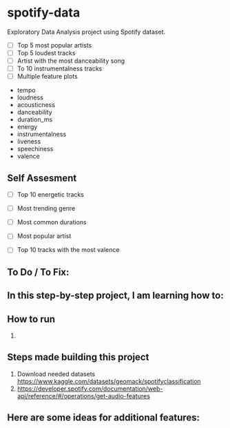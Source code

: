 # spotify-data

Exploratory Data Analysis project using Spotify dataset.

- [ ] Top 5 most popular artists
- [ ] Top 5 loudest tracks
- [ ] Artist with the most danceability song
- [ ] To 10 instrumentalness tracks
- [ ] Multiple feature plots 
- tempo
- loudness
- acousticness
- danceability
- duration_ms
- energy
- instrumentalness
- liveness
- speechiness
- valence

## Self Assesment

- [ ] Top 10 energetic tracks
- [ ] Most trending genre
- [ ] Most common durations
- [ ] Most popular artist
- [ ] Top 10 tracks with the most valence


## To Do / To Fix:


## In this step-by-step project, I am learning how to:


## How to run

1. 

## Steps made building this project

1. Download needed datasets
https://www.kaggle.com/datasets/geomack/spotifyclassification
2. https://developer.spotify.com/documentation/web-api/reference/#/operations/get-audio-features



## Here are some ideas for additional features:
